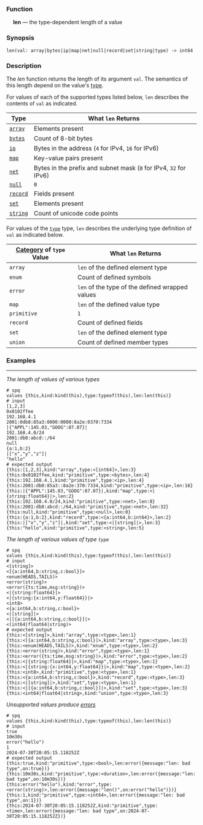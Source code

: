 ### Function

&emsp; **len** &mdash; the type-dependent length of a value

### Synopsis

```
len(val: array|bytes|ip|map|net|null|record|set|string|type) -> int64
```

### Description

The _len_ function returns the length of its argument `val`.
The semantics of this length depend on the value's [type](../../types/intro.md).

For values of each of the supported types listed below, `len` describes the
contents of `val` as indicated.

|Type                             |What `len` Returns                                               |
|---------------------------------|-----------------------------------------------------------------|
|[`array`](../../types/array.md)  |Elements present                                                 |
|[`bytes`](../../types/bytes.md)  |Count of 8-bit bytes                                             |
|[`ip`](../../types/network.md)   |Bytes in the address (`4` for IPv4, `16` for IPv6)               |
|[`map`](../../types/map.md)      |Key-value pairs present                                          |
|[`net`](../../types/network.md)  |Bytes in the prefix and subnet mask (`8` for IPv4, `32` for IPv6)|
|[`null`](../../types/null.md)    |`0`                                                              |
|[`record`](../../types/record.md)|Fields present                                                   |
|[`set`](../../types/set.md)      |Elements present                                                 |
|[`string`](../../types/string.md)|Count of unicode code points                                     |

For values of the [`type`](../../types/type.md) type, `len` describes the
underlying type definition of `val` as indicated below.

|[Category](../types/kind.md) of `type` Value|What `len` Returns     |
|--------------------------------------------|-----------------------|
|`array`             |`len` of the defined element type              |
|`enum`              |Count of defined symbols                       |
|`error`             |`len` of the type of the defined wrapped values|
|`map`               |`len` of the defined value type                |
|`primitive`         |`1`                                            |
|`record`            |Count of defined fields                        |
|`set`               |`len` of the defined element type              |
|`union`             |Count of defined member types                  |

### Examples

---

_The length of values of various types_

```mdtest-spq {data-layout="stacked"}
# spq
values {this,kind:kind(this),type:typeof(this),len:len(this)}
# input
[1,2,3]
0x0102ffee
192.168.4.1
2001:0db8:85a3:0000:0000:8a2e:0370:7334
|{"APPL":145.03,"GOOG":87.07}|
192.168.4.0/24
2001:db8:abcd::/64
null
{a:1,b:2}
|["x","y","z"]|
"hello"
# expected output
{this:[1,2,3],kind:"array",type:<[int64]>,len:3}
{this:0x0102ffee,kind:"primitive",type:<bytes>,len:4}
{this:192.168.4.1,kind:"primitive",type:<ip>,len:4}
{this:2001:db8:85a3::8a2e:370:7334,kind:"primitive",type:<ip>,len:16}
{this:|{"APPL":145.03,"GOOG":87.07}|,kind:"map",type:<|{string:float64}|>,len:2}
{this:192.168.4.0/24,kind:"primitive",type:<net>,len:8}
{this:2001:db8:abcd::/64,kind:"primitive",type:<net>,len:32}
{this:null,kind:"primitive",type:<null>,len:0}
{this:{a:1,b:2},kind:"record",type:<{a:int64,b:int64}>,len:2}
{this:|["x","y","z"]|,kind:"set",type:<|[string]|>,len:3}
{this:"hello",kind:"primitive",type:<string>,len:5}
```

_The length of various values of type `type`_

```mdtest-spq {data-layout="stacked"}
# spq
values {this,kind:kind(this),type:typeof(this),len:len(this)}
# input
<[string]>
<[{a:int64,b:string,c:bool}]>
<enum(HEADS,TAILS)>
<error(string)>
<error({ts:time,msg:string})>
<|{string:float64}|>
<|{string:{x:int64,y:float64}}|>
<int8>
<{a:int64,b:string,c:bool}>
<|[string]|>
<|[{a:int64,b:string,c:bool}]|>
<(int64|float64|string)>
# expected output
{this:<[string]>,kind:"array",type:<type>,len:1}
{this:<[{a:int64,b:string,c:bool}]>,kind:"array",type:<type>,len:3}
{this:<enum(HEADS,TAILS)>,kind:"enum",type:<type>,len:2}
{this:<error(string)>,kind:"error",type:<type>,len:1}
{this:<error({ts:time,msg:string})>,kind:"error",type:<type>,len:2}
{this:<|{string:float64}|>,kind:"map",type:<type>,len:1}
{this:<|{string:{x:int64,y:float64}}|>,kind:"map",type:<type>,len:2}
{this:<int8>,kind:"primitive",type:<type>,len:1}
{this:<{a:int64,b:string,c:bool}>,kind:"record",type:<type>,len:3}
{this:<|[string]|>,kind:"set",type:<type>,len:1}
{this:<|[{a:int64,b:string,c:bool}]|>,kind:"set",type:<type>,len:3}
{this:<int64|float64|string>,kind:"union",type:<type>,len:3}
```

_Unsupported values produce [errors](../../types/error.md)_

```mdtest-spq {data-layout="stacked"}
# spq
values {this,kind:kind(this),type:typeof(this),len:len(this)}
# input
true
10m30s
error("hello")
1
2024-07-30T20:05:15.118252Z
# expected output
{this:true,kind:"primitive",type:<bool>,len:error({message:"len: bad type",on:true})}
{this:10m30s,kind:"primitive",type:<duration>,len:error({message:"len: bad type",on:10m30s})}
{this:error("hello"),kind:"error",type:<error(string)>,len:error({message:"len()",on:error("hello")})}
{this:1,kind:"primitive",type:<int64>,len:error({message:"len: bad type",on:1})}
{this:2024-07-30T20:05:15.118252Z,kind:"primitive",type:<time>,len:error({message:"len: bad type",on:2024-07-30T20:05:15.118252Z})}
```
